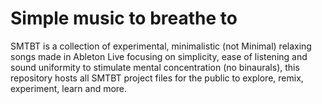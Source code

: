 # Simple music to breathe to

SMTBT is a collection of experimental, minimalistic (not Minimal) relaxing songs made in Ableton Live focusing on simplicity, ease of listening and sound uniformity to stimulate mental concentration (no binaurals), this repository hosts all SMTBT project files for the public to explore, remix, experiment, learn and more.
